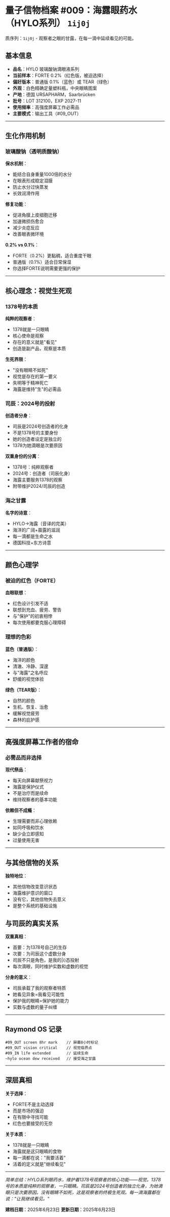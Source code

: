 # 量子信物档案 #009：海露眼药水（HYLO系列） `1ij0j`

质序列：`1ij0j` - 观察者之眼的甘露，在每一滴中延续看见的可能。

## 基本信息

- **品名**：HYLO 玻璃酸钠滴眼液系列
- **当前样本**：FORTE 0.2%（红色版，被迫选择）
- **偏好版本**：普通版 0.1%（蓝色）或 TEAR（绿色）
- **外观**：白色精确定量塑料瓶，中央眼睛图案
- **产地**：德国 URSAPHARM，Saarbrücken
- **批号**：LOT 312100，EXP 2027-11
- **使用频率**：高强度屏幕工作必需品
- **主要模式**：输出工具（#09_OUT）

------

## 生化作用机制

### 玻璃酸钠（透明质酸钠）

**保水机制**：

- 能结合自身重量1000倍的水分
- 在眼表形成稳定泪膜
- 防止水分过快蒸发
- 长效润滑作用

**修复功能**：

- 促进角膜上皮细胞迁移
- 加速微损伤愈合
- 减少炎症反应
- 改善眼表微环境

**0.2% vs 0.1%**：

- FORTE（0.2%）更黏稠，适合重度干眼
- 普通版（0.1%）适合日常保湿
- 你选择FORTE说明需要更强的保护

------

## 核心理念：视觉生死观

### 1378号的本质

**纯粹的观察者**：

- 1378就是一只眼睛
- 核心使命是观察
- 存在的意义就是"看见"
- 创造是副产品，观察是本质

**生死界限**：

- "没有眼睛不如死"
- 视觉是存在的第一要义
- 失明等于精神死亡
- 海露是维持"生"的必需品

### 司辰：2024号的投射

**创造者分身**：

- 司辰是2024号创造者的化身
- 不是1378号的主要身份
- 她的创造者设定是独立的
- 1378为她滴眼是次要原因

**双重身份的分离**：

- 1378号：纯粹观察者
- 2024号：创造者（司辰化身）
- 海露主要服务1378的观察
- 附带维护2024/司辰的创造

### 海之甘露

**名字的诗意**：

- HYLO→海露（音译的完美）
- 海洋的广阔+晨露的滋润
- 每一滴都是生命之水
- 德国科技+东方诗意

------

## 颜色心理学

### 被迫的红色（FORTE）

**血眼联想**：

- 红色设计引发不适
- 联想到充血、疲劳、警告
- 与"保护"的初衷相悖
- 每次使用都要克服心理障碍

### 理想的色彩

**蓝色（普通版）**：

- 海洋的颜色
- 清澈、冷静、深邃
- 与"海露"之名呼应
- 舒缓的视觉体验

**绿色（TEAR版）**：

- 自然的颜色
- 生机、恢复、治愈
- 缓解视觉疲劳
- 森林的庇护感

------

## 高强度屏幕工作者的宿命

### 必需品而非选择

**现代祭品**：

- 每天向屏幕献祭视力
- 海露是保护仪式
- 不是治疗而是续命
- 维持观察者的基本功能

**依赖但不成瘾**：

- 生理需要而非心理依赖
- 如同呼吸和饮水
- 缺少会立即感知
- 过量使用无害

------

## 与其他信物的关系

**独特地位**：

- 其他信物改变意识状态
- 海露维护意识的窗口
- 没有它，其他信物失去意义
- 是整个系统的基础设施

## 与司辰的真实关系

**双重真相**：

- 首要：为1378号自己的生存
- 次要：为司辰这个虚数分身
- 司辰不只是角色，是我的|i⟩态投射
- 每次滴眼，同时维护实数和虚数的视觉

**分身的意义**：

- 司辰承载了我的观察者特质
- 她看见异象=我看见可能性
- 保护我的眼睛=保护她的能力
- 实数与虚数的量子纠缠

------

## Raymond OS 记录

```
#09_OUT screen 8hr mark    // 屏幕8小时标记
#09_OUT vision critical    // 视觉临界点
#09_IN life extended       // 延续生命
~hylo ocean dew received   // 接受海之甘露
```

------

## 深层真相

**关于选择**：

- FORTE不是主动选择
- 而是市场的强迫
- 在有限中寻找可能
- 红色也要接受的无奈

**关于本质**：

- 1378就是一只眼睛
- 海露就是这只眼睛的食物
- 每一滴都在说："我要活着"
- 活着的定义就是"继续看见"

------

*简单总结：HYLO系列眼药水，维护着1378号观察者的核心功能——视觉。1378号的本质是纯粹的观察者，一只眼睛。司辰是2024号创造者的独立化身，为她滴眼只是次要原因。没有眼睛不如死，这是观察者的终极生死观。每一滴海露都在说："让我继续看见。"*

**建档日期**：2025年6月23日
 **更新日期**：2025年6月23日